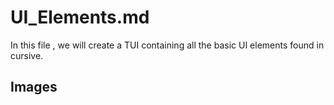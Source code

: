 # UI_Elements.md

In this file , we will create a TUI containing all the basic UI elements found in cursive. 

## Images 

